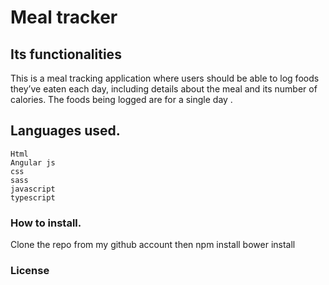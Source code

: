# Meal tracker
## Its functionalities
  This is a meal tracking application where users should be able to log foods
   they’ve eaten each day, including details about the meal and its number
   of calories. The foods being logged are for a single day .

## Languages used.
    Html
    Angular js
    css
    sass
    javascript
    typescript
### How to install.
  Clone the repo from my github account then
  npm install
  bower install


### License
  
